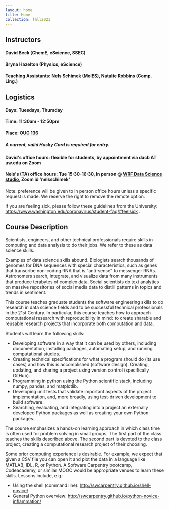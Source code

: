 ```yaml
---
layout: home
title: Home
collection: fall2021
---
```


## Instructors

#### David Beck (ChemE, eScience, SSEC)
#### Bryna Hazelton (Physics, eScience)
#### Teaching Assistants: Nels Schimek (MolES), Natalie Robbins (Comp. Ling.)

## Logistics
#### Days: Tuesdays, Thursday
#### Time: 11:30am - 12:50pm
#### Place: [OUG 136](http://www.washington.edu/classroom/OUG+136)
##### A current, valid Husky Card is required for entry.

#### David's office hours: flexible for students, by appointment via dacb AT uw.edu on Zoom
#### Nels's (TA) office hours: Tue 15:30-16:30, In person @ [WRF Data Science studio](https://escience.washington.edu/about/wrf-data-science-studio/), Zoom id 'nelsschimek'

Note: preference will be given to in person office hours unless a specific request is made. We reserve the right to remove the remote option.


If you are feeling sick, please follow these guidelines from the University: https://www.washington.edu/coronavirus/student-faq/#feelsick .

## Course Description
Scientists, engineers, and other technical professionals require skills in computing and data analysis to do their jobs. We refer to these as data science skills.

Examples of data science skills abound. Biologists search thousands of genomes for DNA sequences with special characteristics, such as genes that transcribe non-coding RNA that is “anti-sense” to messenger RNAs. Astronomers search, integrate, and visualize data from many instruments that produce terabytes of complex data. Social scientists do text analytics on massive repositories of social media data to distill patterns in topics and trends in sentiment.

This course teaches graduate students the software engineering skills to do research in data science fields and to be successful technical professionals in the 21st Century. In particular, this course teaches how to approach computational research with reproducibility in mind: to create sharable and reusable research projects that incorporate both computation and data.

Students will learn the following skills:

- Developing software in a way that it can be used by others, including documentation, installing packages, automating setup, and running computational studies.
- Creating technical specifications for what a program should do (its use cases) and how this is accomplished (software design).
Creating, updating, and sharing a project using version control (specifically GitHub).
- Programming in python using the Python scientific stack, including numpy, pandas, and matplotlib.
- Developing unit tests that validate important aspects of the project implementation, and, more broadly, using test-driven development to build software.
- Searching, evaluating, and integrating into a project an externally developed Python packages as well as creating your own Python packages.

The course emphasizes a hands-on learning approach in which class time is often used for problem solving in small groups. The first part of the class teaches the skills described above. The second part is devoted to the class project, creating a computational research project of their choosing.

Some prior computing experience is desirable. For example, we expect that given a CSV file you can open it and plot the data in a language like MATLAB, IDL, R, or Python.  A Software Carpentry bootcamp, Codeacademy, or similar MOOC would be appropriate venues to learn these skills.  Lessons include, e.g.:

- Using the shell (command line): http://swcarpentry.github.io/shell-novice/
- General Python overview: http://swcarpentry.github.io/python-novice-inflammation/
